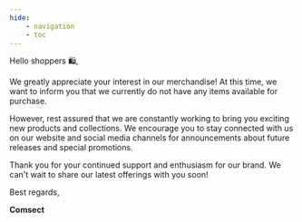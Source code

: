 ```yaml
---
hide:
    - navigation
    - toc
---
```


Hello shoppers 🛍️,

We greatly appreciate your interest in our merchandise! At this time, we want to inform you that we currently do not have any items available for purchase.

However, rest assured that we are constantly working to bring you exciting new products and collections. We encourage you to stay connected with us on our website and social media channels for announcements about future releases and special promotions.

Thank you for your continued support and enthusiasm for our brand. We can't wait to share our latest offerings with you soon!

Best regards,

**Comsect**

